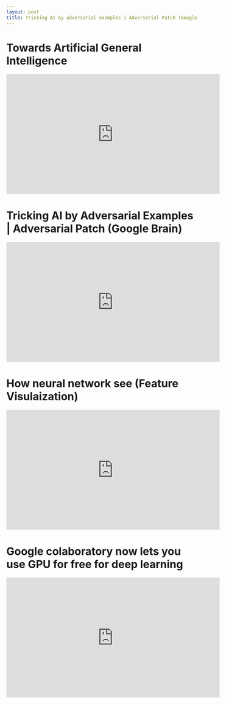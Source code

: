 ```yaml
---
layout: post
title: Tricking AI by adversarial examples | Adversarial Patch (Google Brain)
---
```


# Towards Artificial General Intelligence
<iframe width="560" height="315" src="https://www.youtube.com/embed/IcMpJk3jWog" frameborder="0" allow="autoplay; encrypted-media" allowfullscreen></iframe>

# Tricking AI by Adversarial Examples | Adversarial Patch (Google Brain)
<iframe width="560" height="315" src="https://www.youtube.com/embed/c_5EH3CBtD0" frameborder="0" allow="autoplay; encrypted-media" allowfullscreen></iframe>


# How neural network see (Feature Visulaization)
<iframe width="560" height="315" src="https://www.youtube.com/embed/i2k_c45ZZsM" frameborder="0" allow="autoplay; encrypted-media" allowfullscreen></iframe>

# Google colaboratory now lets you use GPU for free for deep learning
<iframe width="560" height="315" src="https://www.youtube.com/embed/z8XFok-onpU" frameborder="0" allow="autoplay; encrypted-media" allowfullscreen></iframe>



